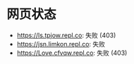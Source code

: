 # 网页状态
- https://ls.tpjow.repl.co: 失败 (403)
- https://jsn.limkon.repl.co: 失败
- https://Love.cfvqw.repl.co: 失败 (403)
